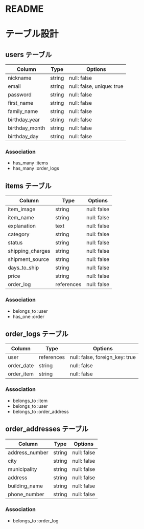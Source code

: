 # README

# テーブル設計

## users テーブル

| Column 　　　   | Type   | Options                   |
| -------------- | ------ | ------------------------- |
| nickname       | string | null: false               |
| email          | string | null: false, unique: true |
| password       | string | null: false               |
| first_name     | string | null: false               |
| family_name    | string | null: false               |
| birthday_year  | string | null: false               |
| birthday_month | string | null: false               |
| birthday_day   | string | null: false               |

### Association

- has_many :items
- has_many :order_logs

## items テーブル

| Column           | Type       | Options     |
| ---------------- | ---------- | ----------- |
| item_image       | string     | null: false |
| item_name        | string     | null: false |
| explanation      | text       | null: false |
| category         | string     | null: false |
| status           | string     | null: false |
| shipping_charges | string     | null: false |
| shipment_source  | string     | null: false |
| days_to_ship     | string     | null: false |
| price            | string     | null: false |
| order_log        | references | null: false |

### Association

- belongs_to :user
- has_one :order

## order_logs テーブル

| Column       | Type       | Options                        |
| ------------ | ---------- | ------------------------------ |
| user         | references | null: false, foreign_key: true |
| order_date   | string     | null: false                    |
| order_item   | string     | null: false                    |

### Association

- belongs_to :item
- belongs_to :user
- belongs_to :order_address

## order_addresses テーブル

| Column         | Type       | Options                        |
| -------------- | ---------- | ------------------------------ |
| address_number | string     | null: false                    |
| city           | string     | null: false                    |
| municipality   | string     | null: false                    |
| address        | string     | null: false                    |
| building_name  | string     | null: false                    |
| phone_number   | string     | null: false                    |


### Association

- belongs_to :order_log
